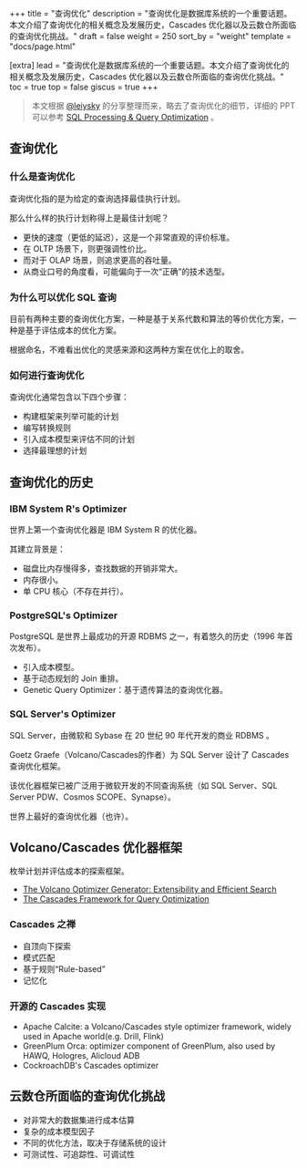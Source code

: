 +++
title = "查询优化"
description = "查询优化是数据库系统的一个重要话题。本文介绍了查询优化的相关概念及发展历史，Cascades 优化器以及云数仓所面临的查询优化挑战。"
draft = false
weight = 250
sort_by = "weight"
template = "docs/page.html"

[extra]
lead = "查询优化是数据库系统的一个重要话题。本文介绍了查询优化的相关概念及发展历史，Cascades 优化器以及云数仓所面临的查询优化挑战。"
toc = true
top = false
giscus = true
+++

> 本文根据 [@leiysky](https://github.com/leiysky) 的分享整理而来，略去了查询优化的细节，详细的 PPT 可以参考 [SQL Processing & Query Optimization](https://github.com/datafuselabs/datafuse-presentations/tree/master/meetup-20210827-query-optimization) 。

## 查询优化

### 什么是查询优化

查询优化指的是为给定的查询选择最佳执行计划。

那么什么样的执行计划称得上是最佳计划呢？

- 更快的速度（更低的延迟），这是一个非常直观的评价标准。
- 在 OLTP 场景下，则更强调性价比。
- 而对于 OLAP 场景，则追求更高的吞吐量。
- 从商业口号的角度看，可能偏向于一次“正确”的技术选型。

### 为什么可以优化 SQL 查询

目前有两种主要的查询优化方案，一种是基于关系代数和算法的等价优化方案，一种是基于评估成本的优化方案。

根据命名，不难看出优化的灵感来源和这两种方案在优化上的取舍。

### 如何进行查询优化

查询优化通常包含以下四个步骤：

- 构建框架来列举可能的计划
- 编写转换规则
- 引入成本模型来评估不同的计划
- 选择最理想的计划

## 查询优化的历史

### IBM System R's Optimizer

世界上第一个查询优化器是 IBM System R 的优化器。

其建立背景是：

- 磁盘比内存慢得多，查找数据的开销非常大。
- 内存很小。
- 单 CPU 核心（不存在并行）。

### PostgreSQL's Optimizer

PostgreSQL 是世界上最成功的开源 RDBMS 之一，有着悠久的历史（1996 年首次发布）。

- 引入成本模型。
- 基于动态规划的 Join 重排。
- Genetic Query Optimizer：基于遗传算法的查询优化器。

### SQL Server's Optimizer

SQL Server，由微软和 Sybase 在 20 世纪 90 年代开发的商业 RDBMS 。

Goetz Graefe（Volcano/Cascades的作者）为 SQL Server 设计了 Cascades 查询优化框架。

该优化器框架已被广泛用于微软开发的不同查询系统（如 SQL Server、SQL Server PDW、Cosmos SCOPE、Synapse）。

世界上最好的查询优化器（也许）。

## Volcano/Cascades 优化器框架

枚举计划并评估成本的探索框架。

- [The Volcano Optimizer Generator: Extensibility and Efficient Search](https://15721.courses.cs.cmu.edu/spring2017/papers/14-optimizer1/graefe-icde1993.pdf)
- [The Cascades Framework for Query Optimization](https://www.cse.iitb.ac.in/infolab/Data/Courses/CS632/Papers/Cascades-graefe.pdf)

### Cascades 之禅

- 自顶向下探索
- 模式匹配
- 基于规则“Rule-based”
- 记忆化

### 开源的 Cascades 实现

- Apache Calcite: a Volcano/Cascades style optimizer framework, widely used in Apache world(e.g. Drill, Flink)
-  GreenPlum Orca: optimizer component of GreenPlum, also used by HAWQ, Hologres, Alicloud ADB
- CockroachDB's Cascades optimizer

## 云数仓所面临的查询优化挑战

- 对非常大的数据集进行成本估算
- 复杂的成本模型因子
- 不同的优化方法，取决于存储系统的设计
- 可测试性、可追踪性、可调试性
